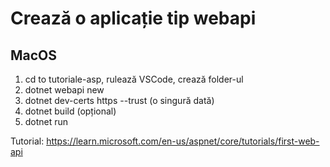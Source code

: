 # Crează o aplicație tip webapi

## MacOS

1. cd to tutoriale-asp, rulează VSCode, crează folder-ul
2. dotnet webapi new
3. dotnet dev-certs https --trust (o singură dată)
4. dotnet build (opțional)
5. dotnet run

Tutorial: https://learn.microsoft.com/en-us/aspnet/core/tutorials/first-web-api
